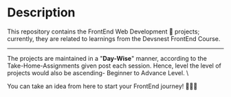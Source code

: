 # Description

This repository contains the FrontEnd Web Development 🎨 projects; currently, they are related to learnings from the Devsnest FrontEnd Course.

---

The projects are maintained in a "**Day-Wise**" manner, according to the Take-Home-Assignments given post each session. Hence, level the level of projects would also be ascending- Beginner to Advance Level. \

You can take an idea from here to start your FrontEnd journey! 🙋🏽‍♂️
